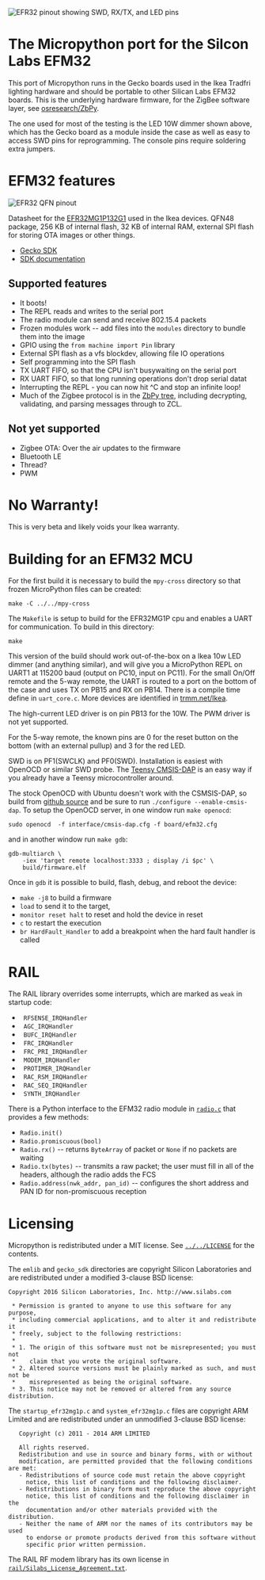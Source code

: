 ![EFR32 pinout showing SWD, RX/TX, and LED pins](images/efr32-annotated.jpg)

# The Micropython port for the Silcon Labs EFM32

This port of Micropython runs in the Gecko boards used in the Ikea
Tradfri lighting hardware and should be portable to other Silican Labs
EFM32 boards.  This is the underlying hardware firmware, for the
ZigBee software layer, see [osresearch/ZbPy](https://github.com/osresearch/ZbPy).

The one used for most of the testing is the LED 10W dimmer shown above,
which has the Gecko board as a module inside the case as well as easy to
access SWD pins for reprogramming.  The console pins require soldering
extra jumpers.

# EFM32 features

![EFR32 QFN pinout](images/efr32-pins.png)

Datasheet for the [EFR32MG1P132G1](https://www.silabs.com/documents/public/data-sheets/efr32mg1-datasheet.pdf)
used in the Ikea devices.  QFN48 package, 256 KB of internal flash, 32 KB of internal RAM, external SPI flash
for storing OTA images or other things.

* [Gecko SDK](https://github.com/SiliconLabs/Gecko_SDK)
* [SDK documentation](https://siliconlabs.github.io/Gecko_SDK_Doc/)

## Supported features
* It boots!
* The REPL reads and writes to the serial port
* The radio module can send and receive 802.15.4 packets
* Frozen modules work -- add files into the `modules` directory to bundle them into the image
* GPIO using the `from machine import Pin` library
* External SPI flash as a vfs blockdev, allowing file IO operations
* Self programming into the SPI flash
* TX UART FIFO, so that the CPU isn't busywaiting on the serial port
* RX UART FIFO, so that long running operations don't drop serial datat
* Interrupting the REPL - you can now hit ^C and stop an infinite loop!
* Much of the Zigbee protocol is in the [ZbPy tree](https://github.com/osresearch/zbpy), including decrypting, validating, and parsing messages through to ZCL.

## Not yet supported
* Zigbee OTA: Over the air updates to the firmware
* Bluetooth LE
* Thread?
* PWM

# No Warranty!

This is very beta and likely voids your Ikea warranty.

# Building for an EFM32 MCU

For the first build it is necessary to build the `mpy-cross` directory
so that frozen MicroPython files can be created:

	make -C ../../mpy-cross

The `Makefile` is setup to build for the EFR32MG1P cpu and enables a UART
for communication.  To build in this directory:

	make

This version of the build should work out-of-the-box on a Ikea 10w LED
dimmer (and anything similar), and will give you a MicroPython REPL on
UART1 at 115200 baud (output on PC10, input on PC11).  For the small
On/Off remote and the 5-way remote, the UART is routed to a port on
the bottom of the case and uses TX on PB15 and RX on PB14.  There is a
compile time define in `uart_core.c`.
More devices are identified in [trmm.net/Ikea](https://trmm.net/Ikea).

The high-current LED driver is on pin PB13 for the 10W.  The PWM driver
is not yet supported.

For the 5-way remote, the known pins are 0 for the reset button on the bottom (with an external pullup) and 3 for the red LED.

SWD is on PF1(SWCLK) and PF0(SWD).  Installation is easiest with OpenOCD or
similar SWD probe.  The [Teensy CMSIS-DAP](https://github.com/osresearch/arduino-cmsis-dap)
is an easy way if you already have a Teensy microcontroller around.

The stock OpenOCD with Ubuntu doesn't work with the CSMSIS-DAP, so build from [github source](https://github.com/ntfreak/openocd) and be sure to run `./configure --enable-cmsis-dap`.
To setup the OpenOCD server, in one window run `make openocd`:

```
sudo openocd  -f interface/cmsis-dap.cfg -f board/efm32.cfg
```

and in another window run `make gdb`:

```
gdb-multiarch \
	-iex 'target remote localhost:3333 ; display /i $pc' \
	build/firmware.elf
```

Once in `gdb` it is possible to build, flash, debug, and reboot the device:

* `make -j8` to build a firmware
* `load` to send it to the target,
* `monitor reset halt` to reset and hold the device in reset
* `c` to restart the execution
* `br HardFault_Handler` to add a breakpoint when the hard fault handler is called


# RAIL

The RAIL library overrides some interrupts, which are marked as `weak` in startup code:
* ` RFSENSE_IRQHandler`
* ` AGC_IRQHandler`
* ` BUFC_IRQHandler`
* ` FRC_IRQHandler`
* ` FRC_PRI_IRQHandler`
* ` MODEM_IRQHandler`
* ` PROTIMER_IRQHandler`
* ` RAC_RSM_IRQHandler`
* ` RAC_SEQ_IRQHandler`
* ` SYNTH_IRQHandler`

There is a Python interface to the EFM32 radio module in [`radio.c`](radio.c) that provides a few methods:

* `Radio.init()`
* `Radio.promiscuous(bool)`
* `Radio.rx()` -- returns `ByteArray` of packet or `None` if no packets are waiting
* `Radio.tx(bytes)` -- transmits a raw packet; the user must fill in all of the headers, although the radio adds the FCS
* `Radio.address(nwk_addr, pan_id)` -- configures the short address and PAN ID for non-promiscuous reception


# Licensing

Micropython is redistributed under a MIT license.  See [`../../LICENSE`](../../LICENSE)
for the contents.

The `emlib` and `gecko_sdk` directories are copyright Silicon Laboratories
and are redistributed under a modified 3-clause BSD license:

```
Copyright 2016 Silicon Laboratories, Inc. http://www.silabs.com

 * Permission is granted to anyone to use this software for any purpose,
 * including commercial applications, and to alter it and redistribute it
 * freely, subject to the following restrictions:
 *
 * 1. The origin of this software must not be misrepresented; you must not
 *    claim that you wrote the original software.
 * 2. Altered source versions must be plainly marked as such, and must not be
 *    misrepresented as being the original software.
 * 3. This notice may not be removed or altered from any source distribution.
```

The `startup_efr32mg1p.c` and `system_efr32mg1p.c` files are
copyright ARM Limited and are redistributed under an unmodified 3-clause BSD license:

```
   Copyright (c) 2011 - 2014 ARM LIMITED

   All rights reserved.
   Redistribution and use in source and binary forms, with or without
   modification, are permitted provided that the following conditions are met:
   - Redistributions of source code must retain the above copyright
     notice, this list of conditions and the following disclaimer.
   - Redistributions in binary form must reproduce the above copyright
     notice, this list of conditions and the following disclaimer in the
     documentation and/or other materials provided with the distribution.
   - Neither the name of ARM nor the names of its contributors may be used
     to endorse or promote products derived from this software without
     specific prior written permission.
```

The RAIL RF modem library has its own license in [`rail/Silabs_License_Agreement.txt`](rail/Silabs_License_Agreement.txt).
